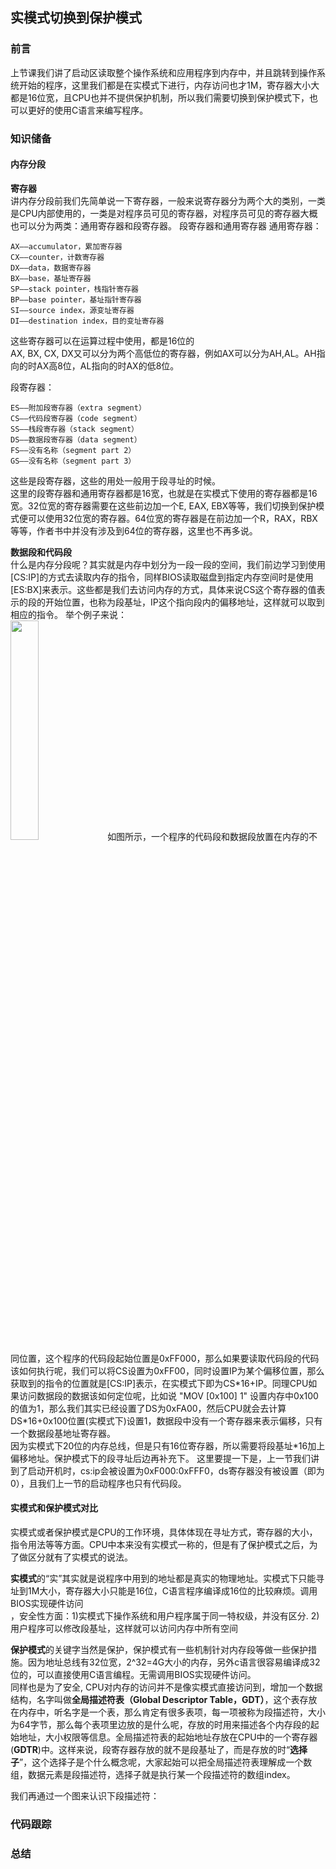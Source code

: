 ## 实模式切换到保护模式

### 前言
上节课我们讲了启动区读取整个操作系统和应用程序到内存中，并且跳转到操作系统开始的程序，这里我们都是在实模式下进行，内存访问也才1M，寄存器大小大都是16位宽，且CPU也并不提供保护机制，所以我们需要切换到保护模式下，也可以更好的使用C语言来编写程序。

### 知识储备
#### 内存分段
**寄存器**<br>
讲内存分段前我们先简单说一下寄存器，一般来说寄存器分为两个大的类别，一类是CPU内部使用的，一类是对程序员可见的寄存器，对程序员可见的寄存器大概也可以分为两类：通用寄存器和段寄存器。
段寄存器和通用寄存器
通用寄存器：
```
AX——accumulator，累加寄存器
CX——counter，计数寄存器
DX——data，数据寄存器
BX——base，基址寄存器
SP——stack pointer，栈指针寄存器
BP——base pointer，基址指针寄存器
SI——source index，源变址寄存器
DI——destination index，目的变址寄存器
```
这些寄存器可以在运算过程中使用，都是16位的<br>
AX, BX, CX, DX又可以分为两个高低位的寄存器，例如AX可以分为AH,AL。AH指向的时AX高8位，AL指向的时AX的低8位。

段寄存器：
```
ES——附加段寄存器（extra segment）
CS——代码段寄存器（code segment）
SS——栈段寄存器（stack segment）
DS——数据段寄存器（data segment）
FS——没有名称（segment part 2）
GS——没有名称（segment part 3）
```
这些是段寄存器，这些的用处一般用于段寻址的时候。<br>
这里的段寄存器和通用寄存器都是16宽，也就是在实模式下使用的寄存器都是16宽。32位宽的寄存器需要在这些前边加一个E, EAX, EBX等等，我们切换到保护模式便可以使用32位宽的寄存器。64位宽的寄存器是在前边加一个R，RAX，RBX等等，作者书中并没有涉及到64位的寄存器，这里也不再多说。

**数据段和代码段**<br>
什么是内存分段呢？其实就是内存中划分为一段一段的空间，我们前边学习到使用[CS:IP]的方式去读取内存的指令，同样BIOS读取磁盘到指定内存空间时是使用[ES:BX]来表示。这些都是我们去访问内存的方式，具体来说CS这个寄存器的值表示的段的开始位置，也称为段基址，IP这个指向段内的偏移地址，这样就可以取到相应的指令。
举个例子来说：<br>
<img src="https://user-images.githubusercontent.com/22785392/129821580-b5a36973-8f55-41da-b978-e8e58131f99b.png" width="30%" height="30%"/>
如图所示，一个程序的代码段和数据段放置在内存的不同位置，这个程序的代码段起始位置是0xFF000，那么如果要读取代码段的代码该如何执行呢，我们可以将CS设置为0xFF00，同时设置IP为某个偏移位置，那么获取到的指令的位置就是[CS:IP]表示，在实模式下即为CS\*16+IP。同理CPU如果访问数据段的数据该如何定位呢，比如说 "MOV [0x100] 1" 设置内存中0x100的值为1，那么我们其实已经设置了DS为0xFA00，然后CPU就会去计算DS\*16+0x100位置(实模式下)设置1，数据段中没有一个寄存器来表示偏移，只有一个数据段基地址寄存器。<br>
因为实模式下20位的内存总线，但是只有16位寄存器，所以需要将段基址\*16加上偏移地址。保护模式下的段寻址后边再补充下。
这里要提一下是，上一节我们讲到了启动开机时，cs:ip会被设置为0xF000:0xFFF0，ds寄存器没有被设置（即为0），且我们上一节的启动程序也只有代码段。

#### 实模式和保护模式对比
实模式或者保护模式是CPU的工作环境，具体体现在寻址方式，寄存器的大小，指令用法等等方面。CPU中本来没有实模式一称的，但是有了保护模式之后，为了做区分就有了实模式的说法。<br>

**实模式**的“实”其实就是说程序中用到的地址都是真实的物理地址。实模式下只能寻址到1M大小，寄存器大小只能是16位，C语言程序编译成16位的比较麻烦。调用BIOS实现硬件访问<br>，安全性方面：1)实模式下操作系统和用户程序属于同一特权级，并没有区分. 2)用户程序可以修改段基址，这样就可以访问内存中所有空间

**保护模式**的关键字当然是保护，保护模式有一些机制针对内存段等做一些保护措施。因为地址总线有32位宽，2^32=4G大小的内存，另外c语言很容易编译成32位的，可以直接使用C语言编程。无需调用BIOS实现硬件访问。<br>
同样也是为了安全, CPU对内存的访问并不是像实模式直接访问到，增加一个数据结构，名字叫做**全局描述符表（Global Descriptor Table，GDT）**，这个表存放在内存中，听名字是一个表，那么肯定有很多表项，每一项被称为段描述符，大小为64字节，那么每个表项里边放的是什么呢，存放的时用来描述各个内存段的起始地址，大小权限等信息。全局描述符表的起始地址存放在CPU中的一个寄存器(**GDTR**)中。这样来说，段寄存器存放的就不是段基址了，而是存放的时“**选择子**”，这个选择子是个什么概念呢，大家起始可以把全局描述符表理解成一个数组，数据元素是段描述符，选择子就是执行某一个段描述符的数组index。

我们再通过一个图来认识下段描述符：


### 代码跟踪


### 总结
